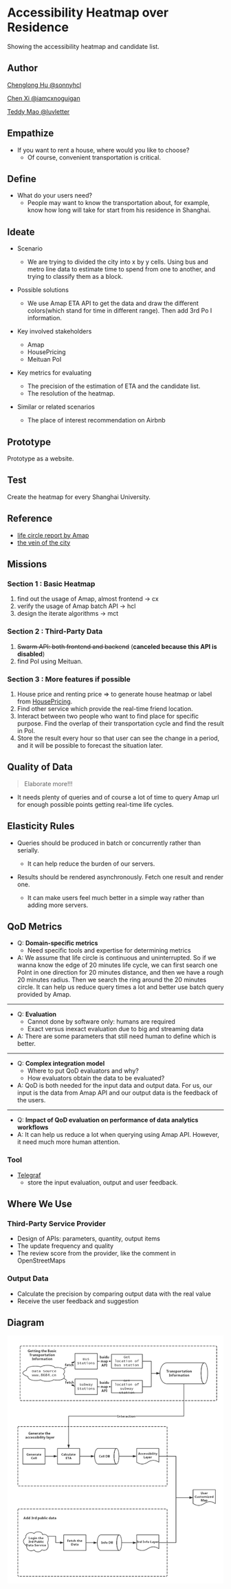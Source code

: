 # Accessibility Heatmap over Residence

Showing the accessibility heatmap and candidate list.

## Author

[Chenglong Hu @sonnyhcl](github.com/sonnyhcl)

[Chen Xi @iamcxnoguigan](github.com/iamcxnoguigan)

[Teddy Mao @luvletter](github.com/luvletter)

## Empathize

- If you want to rent a house, where would you like to choose?
  - Of course, convenient transportation is critical.

## Define

- What do your users need?
  - People may want to know the transportation about, for example, know how long will take for start from his residence in Shanghai.

## Ideate

- Scenario
  - We are trying to divided the city into x by y cells. Using bus and metro line data to estimate time to spend from one to another, and trying to classify them as a block.

- Possible solutions
  - We use Amap ETA API to get the data and draw the different colors(which stand for time in different range). Then add 3rd Po I information.

- Key involved stakeholders
  - Amap
  - HousePricing
  - Meituan PoI

- Key metrics for evaluating
  - The precision of the estimation of ETA and the candidate list.
  - The resolution of the heatmap.

- Similar or related scenarios
  - The place of interest recommendation on Airbnb

## Prototype

Prototype as a website.

## Test

Create the heatmap for every Shanghai University.

## Reference

- [life circle report by Amap](http://report.Amap.com/mobile/life.do)
- [the vein of the city](https://www.96486d9b.xyz/City-Vein/html/shanghai.html)

## Missions

### Section 1 : Basic Heatmap

1. find out the usage of Amap, almost frontend -> cx
2. verify the usage of Amap batch API -> hcl
3. design the iterate algorithms -> mct

### Section 2 : Third-Party Data

1. ~~Swarm API: both frontend and backend~~ (**canceled because this API is disabled**)
2. find PoI using Meituan.

### Section 3 : More features if possible

1. House price and renting price => to generate house heatmap or label from [HousePricing](https://github.com/PENGZhaoqing/HousePricing).
2. Find other service which provide the real-time friend location.
3. Interact between two people who want to find place for specific purpose. Find the overlap of their transportation cycle and find the result in PoI.
4. Store the result every hour so that user can see the change in a period, and it will be possible to forecast the situation later.

## Quality of Data

> Elaborate more!!!

- It needs plenty of queries and of course a lot of time to query Amap url for enough possible points getting real-time life cycles.

## Elasticity Rules

- Queries should be produced in batch or concurrently rather than serially.
  - It can help reduce the burden of our servers.

- Results should be rendered asynchronously. Fetch one result and render one.
  - It can make users feel much better in a simple way rather than adding more servers.

## QoD Metrics

- Q: **Domain-specific metrics**
  - Need specific tools and expertise for determining metrics
- A: We assume that life circle is continuous and uninterrupted. So if we wanna know the edge of 20 minutes life cycle, we can first search one PoInt in one direction for 20 minutes distance, and then we have a rough 20 minutes radius. Then we search the ring around the 20 minutes circle. It can help us reduce query times a lot and better use batch query provided by Amap.

-------------

- Q: **Evaluation**
  - Cannot done by software only: humans are required
  - Exact versus inexact evaluation due to big and streaming data
- A: There are some parameters that still need human to define which is better.

-------------

- Q: **Complex integration model**
  - Where to put QoD evaluators and why?
  - How evaluators obtain the data to be evaluated?
- A: QoD is both needed for the input data and output data. For us, our input is the data from Amap API and our output data is the feedback of the users.

-------------

- Q: **Impact of QoD evaluation on performance of data analytics workflows**
- A: It can help us reduce a lot when querying using Amap API. However, it need much more human attention.

### Tool

- [Telegraf](http://www.telegraf.rs/)
  - store the input evaluation, output and user feedback.

## Where We Use

### Third-Party Service Provider

- Design of APIs: parameters, quantity, output items
- The update frequency and quality
- The review score from the provider, like the comment in OpenStreetMaps

### Output Data

- Calculate the precision by comparing output data with the real value
- Receive the user feedback and suggestion

## Diagram

![dataflow](image/ASEDataflowFramework.png)